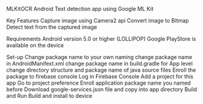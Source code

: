 MLKitOCR
Android Text detection app using Google ML Kit

Key Features
Capture image using Camera2 api
Convert image to Bitmap 
Detect text from the captured image 

Requirements
Android version 5.0 or higher (LOLLIPOP)
Google PlayStore is available on the device

Set-up
Change package name to your own naming
change package name in AndroidManifext.xml
change package name in build.gradle for App level
change directory structure and package name of java source files
Enroll the package to firebase console
Log in Firebase Console
Add a project for this app
Go to project preference
Enroll application package name you named before
Download google-services.json file and copy into app directory
Build and Run
Build and install to device
